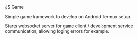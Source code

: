 JS Game

Simple game framework to develop on Android Termux setup.

Starts websocket server for game client / development service communication, allowing loging errors for example.
